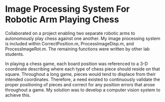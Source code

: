 # Image Processing System For Robotic Arm Playing Chess
Collaborated on a project enabling two separate robotic arms to autonomously play chess against one another. My image processing system is included within CorrectPosition.m, ProcessImageDisp.m, and ProcessImageRot.m. The remaining functions were written by other lab students.

In playing a chess game, each board position was referenced to a 3-D coordinate describing where each type of chess piece should reside on that square. Throughout a long game, pieces would tend to displace from their intended coordinates. Therefore, a need existed to continuously validate the proper positioning of pieces and correct for any position errors that arose throughout a game. My solution was to develop a computer vision system to achieve this.
